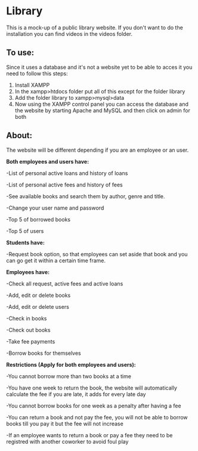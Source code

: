 # Library

This is a mock-up of a public library website. If you don't want to do the installation you can find videos in the videos folder.

## To use: 

Since it uses a database and it's not a website yet to be able to acces it you need to follow this steps: 
1. Install XAMPP
2. In the xampp>htdocs folder put all of this except for the folder library
3. Add the folder library to xampp>mysql>data 
4. Now using the XAMPP control panel you can access the database and the website by starting Apache and MySQL and then click on admin for both

## About:

The website will be different depending if you are an employee or an user.

**Both employees and users have:** 

  -List of personal active loans and history of loans
  
  -List of personal active fees and history of fees
  
  -See available books and search them by author, genre and title.
  
  -Change your user name and password
  
  -Top 5 of borrowed books
  
  -Top 5 of users
  
**Students have:**

  -Request book option, so that employees can set aside that book and you can go get it within a certain time frame.

**Employees have:**

  -Check all request, active fees and active loans
  
  -Add, edit or delete books
  
  -Add, edit or delete users 
  
  -Check in books
  
  -Check out books
  
  -Take fee payments 
  
  -Borrow books for themselves 
  
 **Restrictions (Apply for both employees and users):**
 
  -You cannot borrow more than two books at a time
  
  -You have one week to return the book, the website will automatically calculate the fee if you are late, it adds for every late day
  
  -You cannot borrow books for one week as a penalty after having a fee
  
  -You can return a book and not pay the fee, you will not be able to borrow books till you pay it but the fee will not increase
  
  -If an employee wants to return a book or pay a fee they need to be registred with another coworker to avoid foul play
